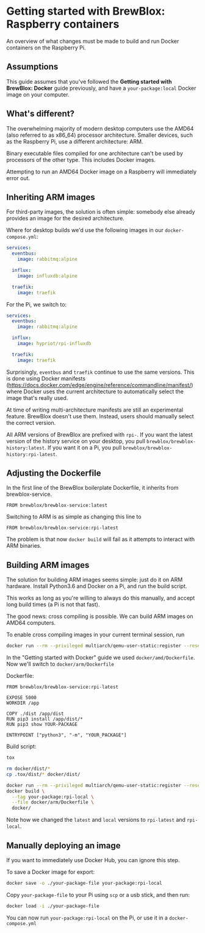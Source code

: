 # Getting started with BrewBlox: Raspberry containers

An overview of what changes must be made to build and run Docker containers on the Raspberry Pi.

## Assumptions

This guide assumes that you've followed the **Getting started with BrewBlox: Docker** guide previously, and have a `your-package:local` Docker image on your computer.

## What's different?

The overwhelming majority of modern desktop computers use the AMD64 (also referred to as x86_64) processor architecture. Smaller devices, such as the Raspberry Pi, use a different architecture: ARM.

Binary executable files compiled for one architecture can't be used by processors of the other type. This includes Docker images.

Attempting to run an AMD64 Docker image on a Raspberry will immediately error out.

## Inheriting ARM images

For third-party images, the solution is often simple: somebody else already provides an image for the desired architecture.

Where for desktop builds we'd use the following images in our `docker-compose.yml`:

```yml
services:
  eventbus:
    image: rabbitmq:alpine

  influx:
    image: influxdb:alpine

  traefik:
    image: traefik
```

For the Pi, we switch to:

```yml
services:
  eventbus:
    image: rabbitmq:alpine

  influx:
    image: hypriot/rpi-influxdb

  traefik:
    image: traefik
```

Surprisingly, `eventbus` and `traefik` continue to use the same versions. This is done using Docker manifests (https://docs.docker.com/edge/engine/reference/commandline/manifest/) where Docker uses the current architecture to automatically select the image that's really used.

At time of writing multi-architecture manifests are still an experimental feature. BrewBlox doesn't use them. Instead, users should manually select the correct version.

All ARM versions of BrewBlox are prefixed with `rpi-`. If you want the latest version of the history service on your desktop, you pull `brewblox/brewblox-history:latest`. If you want it on a Pi, you pull `brewblox/brewblox-history:rpi-latest`.

## Adjusting the Dockerfile

In the first line of the BrewBlox boilerplate Dockerfile, it inherits from brewblox-service.

```Docker
FROM brewblox/brewblox-service:latest
```

Switching to ARM is as simple as changing this line to

```Docker
FROM brewblox/brewblox-service:rpi-latest
```

The problem is that now `docker build` will fail as it attempts to interact with ARM binaries.

## Building ARM images

The solution for building ARM images seems simple: just do it on ARM hardware. Install Python3.6 and Docker on a Pi, and run the build script.

This works as long as you're willing to always do this manually, and accept long build times (a Pi is not that fast).

The good news: cross compiling is possible. We can build ARM images on AMD64 computers.

To enable cross compiling images in your current terminal session, run 

```bash
docker run --rm --privileged multiarch/qemu-user-static:register --reset
```

In the "Getting started with Docker" guide we used `docker/amd/Dockerfile`. Now we'll switch to `docker/arm/Dockerfile`

Dockerfile:
```Docker
FROM brewblox/brewblox-service:rpi-latest

EXPOSE 5000
WORKDIR /app

COPY ./dist /app/dist
RUN pip3 install /app/dist/*
RUN pip3 show YOUR-PACKAGE

ENTRYPOINT ["python3", "-m", "YOUR_PACKAGE"]
```

Build script:
```bash
tox

rm docker/dist/*
cp .tox/dist/* docker/dist/

docker run --rm --privileged multiarch/qemu-user-static:register --reset
docker build \
  --tag your-package:rpi-local \
  --file docker/arm/Dockerfile \
  docker/
```

Note how we changed the `latest` and `local` versions to `rpi-latest` and `rpi-local`.

## Manually deploying an image

If you want to immediately use Docker Hub, you can ignore this step.

To save a Docker image for export:
```bash
docker save -o ./your-package-file your-package:rpi-local
```

Copy `your-package-file` to your Pi using `scp` or a usb stick, and then run:
```bash
docker load -i ./your-package-file
```

You can now run `your-package:rpi-local` on the Pi, or use it in a `docker-compose.yml`
